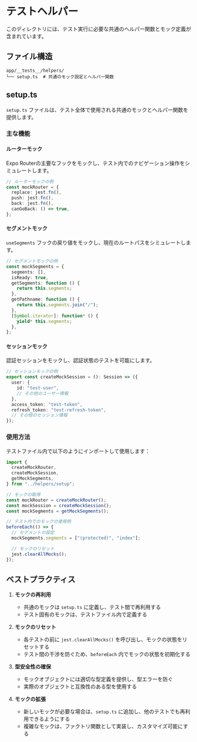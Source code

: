 # テストヘルパー

このディレクトリには、テスト実行に必要な共通のヘルパー関数とモック定義が含まれています。

## ファイル構造

```
app/__tests__/helpers/
└── setup.ts  # 共通のモック設定とヘルパー関数
```

## setup.ts

`setup.ts`
ファイルは、テスト全体で使用される共通のモックとヘルパー関数を提供します。

### 主な機能

#### ルーターモック

Expo
Routerの主要なフックをモックし、テスト内でのナビゲーション操作をシミュレートします。

```typescript
// ルーターモックの例
const mockRouter = {
  replace: jest.fn(),
  push: jest.fn(),
  back: jest.fn(),
  canGoBack: () => true,
};
```

#### セグメントモック

`useSegments` フックの戻り値をモックし、現在のルートパスをシミュレートします。

```typescript
// セグメントモックの例
const mockSegments = {
  segments: [],
  isReady: true,
  getSegments: function () {
    return this.segments;
  },
  getPathname: function () {
    return this.segments.join("/");
  },
  [Symbol.iterator]: function* () {
    yield* this.segments;
  },
};
```

#### セッションモック

認証セッションをモックし、認証状態のテストを可能にします。

```typescript
// セッションモックの例
export const createMockSession = (): Session => ({
  user: {
    id: "test-user",
    // その他のユーザー情報
  },
  access_token: "test-token",
  refresh_token: "test-refresh-token",
  // その他のセッション情報
});
```

### 使用方法

テストファイル内で以下のようにインポートして使用します：

```typescript
import {
  createMockRouter,
  createMockSession,
  getMockSegments,
} from "../helpers/setup";

// モックの取得
const mockRouter = createMockRouter();
const mockSession = createMockSession();
const mockSegments = getMockSegments();

// テスト内でのモックの使用例
beforeEach(() => {
  // セグメントの設定
  mockSegments.segments = ["(protected)", "index"];

  // モックのリセット
  jest.clearAllMocks();
});
```

## ベストプラクティス

1. **モックの再利用**

   - 共通のモックは `setup.ts` に定義し、テスト間で再利用する
   - テスト固有のモックは、テストファイル内で定義する

2. **モックのリセット**

   - 各テストの前に `jest.clearAllMocks()`
     を呼び出し、モックの状態をリセットする
   - テスト間の干渉を防ぐため、`beforeEach` 内でモックの状態を初期化する

3. **型安全性の確保**

   - モックオブジェクトには適切な型定義を提供し、型エラーを防ぐ
   - 実際のオブジェクトと互換性のある型を使用する

4. **モックの拡張**
   - 新しいモックが必要な場合は、`setup.ts`
     に追加し、他のテストでも再利用できるようにする
   - 複雑なモックは、ファクトリ関数として実装し、カスタマイズ可能にする
